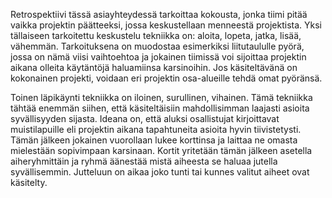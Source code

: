 Retrospektiivi tässä asiayhteydessä tarkoittaa kokousta, jonka tiimi pitää vaikka projektin päätteeksi, jossa keskustellaan menneestä projektista. Yksi tällaiseen tarkoitettu keskustelu tekniikka on: aloita, lopeta, jatka, lisää, vähemmän. Tarkoituksena on muodostaa esimerkiksi liitutaululle pyörä, jossa on nämä viisi vaihtoehtoa ja jokainen tiimissä voi sijoittaa projektin aikana olleita käytäntöjä haluamiinsa karsinoihin. Jos käsiteltävänä on kokonainen projekti, voidaan eri projektin osa-alueille tehdä omat pyöränsä. 

Toinen läpikäynti tekniikka on iloinen, surullinen, vihainen. Tämä tekniikka tähtää enemmän siihen, että käsiteltäisiin mahdollisimman laajasti asioita syvällisyyden sijasta. Ideana on, että aluksi osallistujat kirjoittavat muistilapuille eli projektin aikana tapahtuneita asioita hyvin tiivistetysti. Tämän jälkeen jokainen vuorollaan lukee korttinsa ja laittaa ne omasta mielestään sopivimpaan karsinaan. Kortit yritetään tämän jälkeen asetella aiheryhmittäin ja ryhmä äänestää mistä aiheesta se haluaa jutella syvällisemmin. Jutteluun on aikaa joko tunti tai kunnes valitut aiheet ovat käsitelty. 
